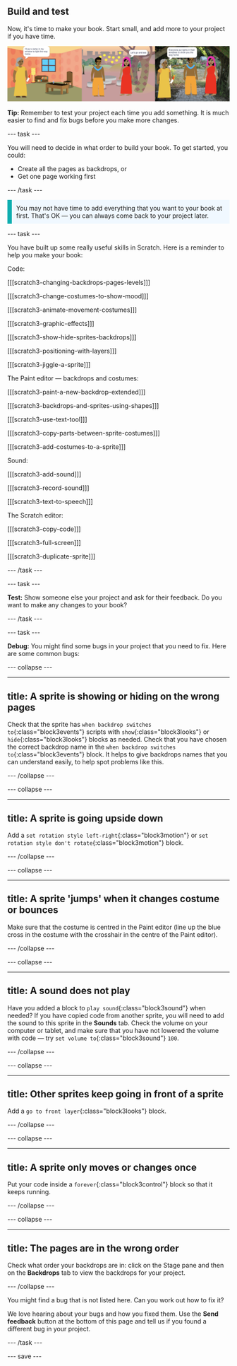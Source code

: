 ## Build and test

Now, it's time to make your book. Start small, and add more to your project if you have time.

![Multiple pages of a book project.](images/pages-rama.png)

**Tip:** Remember to test your project each time you add something. It is much easier to find and fix bugs before you make more changes.

--- task ---

You will need to decide in what order to build your book. To get started, you could:
- Create all the pages as backdrops, or
- Get one page working first

--- /task ---

<p style="border-left: solid; border-width:10px; border-color: #0faeb0; background-color: aliceblue; padding: 10px;">
You may not have time to add everything that you want to your book at first. That's OK — you can always come back to your project later. 
</p>

--- task ---

You have built up some really useful skills in Scratch. Here is a reminder to help you make your book:

Code:

[[[scratch3-changing-backdrops-pages-levels]]]

[[[scratch3-change-costumes-to-show-mood]]]

[[[scratch3-animate-movement-costumes]]]

[[[scratch3-graphic-effects]]]

[[[scratch3-show-hide-sprites-backdrops]]]

[[[scratch3-positioning-with-layers]]]

[[[scratch3-jiggle-a-sprite]]]

The Paint editor — backdrops and costumes:

[[[scratch3-paint-a-new-backdrop-extended]]]

[[[scratch3-backdrops-and-sprites-using-shapes]]]

[[[scratch3-use-text-tool]]]

[[[scratch3-copy-parts-between-sprite-costumes]]]

[[[scratch3-add-costumes-to-a-sprite]]]

Sound:

[[[scratch3-add-sound]]]

[[[scratch3-record-sound]]]

[[[scratch3-text-to-speech]]]

The Scratch editor:

[[[scratch3-copy-code]]]

[[[scratch3-full-screen]]]

[[[scratch3-duplicate-sprite]]]


--- /task ---

--- task ---

**Test:** Show someone else your project and ask for their feedback. Do you want to make any changes to your book?

--- /task ---

--- task ---

**Debug:** You might find some bugs in your project that you need to fix. Here are some common bugs:

--- collapse ---

---
title: A sprite is showing or hiding on the wrong pages
---

Check that the sprite has `when backdrop switches to`{:class="block3events"} scripts with `show`{:class="block3looks"} or `hide`{:class="block3looks"} blocks as needed. Check that you have chosen the correct backdrop name in the `when backdrop switches to`{:class="block3events"} block. It helps to give backdrops names that you can understand easily, to help spot problems like this.

--- /collapse ---

--- collapse ---

---
title: A sprite is going upside down
---

Add a `set rotation style left-right`{:class="block3motion"} or `set rotation style don't rotate`{:class="block3motion"} block.

--- /collapse ---

--- collapse ---

---
title: A sprite 'jumps' when it changes costume or bounces
---

Make sure that the costume is centred in the Paint editor (line up the blue cross in the costume with the crosshair in the centre of the Paint editor).

--- /collapse ---

--- collapse ---

---
title: A sound does not play
---

Have you added a block to `play sound`{:class="block3sound"} when needed? If you have copied code from another sprite, you will need to add the sound to this sprite in the **Sounds** tab. Check the volume on your computer or tablet, and make sure that you have not lowered the volume with code — try `set volume to`{:class="block3sound"} `100`.

--- /collapse ---

--- collapse ---

---
title: Other sprites keep going in front of a sprite
---

Add a `go to front layer`{:class="block3looks"} block.

--- /collapse ---

--- collapse ---

---
title: A sprite only moves or changes once
---

Put your code inside a `forever`{:class="block3control"} block so that it keeps running.

--- /collapse ---

--- collapse ---

---
title: The pages are in the wrong order
---

Check what order your backdrops are in: click on the Stage pane and then on the **Backdrops** tab to view the backdrops for your project.

--- /collapse ---

You might find a bug that is not listed here. Can you work out how to fix it?

We love hearing about your bugs and how you fixed them. Use the **Send feedback** button at the bottom of this page and tell us if you found a different bug in your project.

--- /task ---


--- save ---
